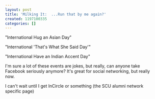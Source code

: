 ```yaml
---
layout: post
title: 'Milking It:  ...Run that by me again?'
created: 1197100335
categories: []
---
```

"International Hug an Asian Day"

"International 'That's What She Said Day'"

"International Have an Indian Accent Day"

I'm sure a lot of these events are jokes, but really, can anyone take Facebook seriously anymore?  It's great for social networking, but really now.  

I can't wait until I get InCircle or something (the SCU alumni network specific page)

